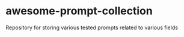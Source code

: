 # awesome-prompt-collection
Repository for storing various tested prompts related to various fields
